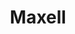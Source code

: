 ---
ee_id: '234'
site: '1'
type: '2'
url: 2010-007-maxell
title: Maxell
year: '2010'
display_year: '2010'
medium: Chromogenic print
dims: ''
pitch: "​12-inch record covers scanned on an consumer scanner. "
ps: ''
live_url: ''
related: ''
youtube: ''
related_code: ''
imgs: Maxell-2010-007-digital-1-database-ih.jpg,Maxell-2010-007-digital-2-database-ih.jpg,Maxell-2010-007-digital-3-database-ih.jpg,Maxell-2010-007-digital-4-database-ih.jpg
subheading: ''
download: ''
add_credit: ''
commission: ''
layout: things-i-made
---
